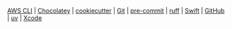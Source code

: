 [AWS CLI](awscli.md) | [Chocolatey](chocolatey.md) | [cookiecutter](cookiecutter.md) | [Git](git.md) | [pre-commit](pre-commit.md) | [ruff](ruff.md) | [Swift](swift.md) | [GitHub](github.md) | [uv](uv.md) | [Xcode](xcode.md)